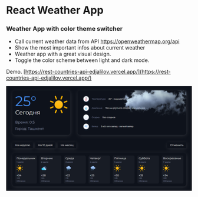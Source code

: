 # React Weather App

### Weather App with color theme switcher

- Call current weather data from API https://openweathermap.org/api
- Show the most important infos about current weather
- Weather app with a great visual design.
- Toggle the color scheme between light and dark mode.

Demo. [https://rest-countries-api-edjalilov.vercel.app/](https://rest-countries-api-edjalilov.vercel.app/)

![preview img](/preview.png)
